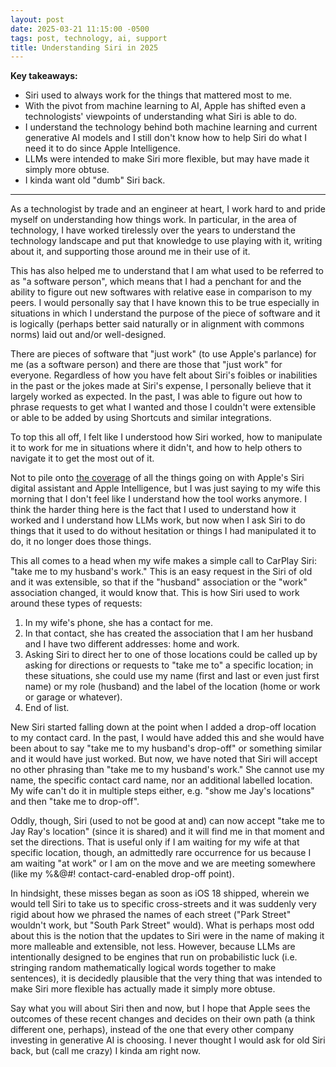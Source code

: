 ```yaml
---
layout: post
date: 2025-03-21 11:15:00 -0500
tags: post, technology, ai, support
title: Understanding Siri in 2025
---
```


**Key takeaways:**
* Siri used to always work for the things that mattered most to me.
* With the pivot from machine learning to AI, Apple has shifted even a technologists' viewpoints of understanding what Siri is able to do.
* I understand the technology behind both machine learning and current generative AI models and I still don't know how to help Siri do what I need it to do since Apple Intelligence.
* LLMs were intended to make Siri more flexible, but may have made it simply more obtuse.
* I kinda want old "dumb" Siri back.

---

As a technologist by trade and an engineer at heart, I work hard to and pride myself on understanding how things work. In particular, in the area of technology, I have worked tirelessly over the years to understand the technology landscape and put that knowledge to use playing with it, writing about it, and supporting those around me in their use of it.

This has also helped me to understand that I am what used to be referred to as "a software person", which means that I had a penchant for and the ability to figure out new softwares with relative ease in comparison to my peers. I would personally say that I have known this to be true especially in situations in which I understand the purpose of the piece of software and it is logically (perhaps better said naturally or in alignment with commons norms) laid out and/or well-designed.

There are pieces of software that "just work" (to use Apple's parlance) for me (as a software person) and there are those that "just work" for everyone. Regardless of how you have felt about Siri's foibles or inabilities in the past or the jokes made at Siri's expense, I personally believe that it largely worked as expected. In the past, I was able to figure out how to phrase requests to get what I wanted and those I couldn't were extensible or able to be added by using Shortcuts and similar integrations.

To top this all off, I felt like I understood how Siri worked, how to manipulate it to work for me in situations where it didn't, and how to help others to navigate it to get the most out of it.

Not to pile onto [the coverage](https://daringfireball.net/2025/03/something_is_rotten_in_the_state_of_cupertino) of all the things going on with Apple's Siri digital assistant and Apple Intelligence, but I was just saying to my wife this morning that I don't feel like I understand how the tool works anymore. I think the harder thing here is the fact that I used to understand how it worked and I understand how LLMs work, but now when I ask Siri to do things that it used to do without hesitation or things I had manipulated it to do, it no longer does those things.

This all comes to a head when my wife makes a simple call to CarPlay Siri: "take me to my husband's work." This is an easy request in the Siri of old and it was extensible, so that if the "husband" association or the "work" association changed, it would know that. This is how Siri used to work around these types of requests:
1. In my wife's phone, she has a contact for me.
2. In that contact, she has created the association that I am her husband and I have two different addresses: home and work.
3. Asking Siri to direct her to one of those locations could be called up by asking for directions or requests to "take me to" a specific location; in these situations, she could use my name (first and last or even just first name) or my role (husband) and the label of the location (home or work or garage or whatever).
4. End of list.

New Siri started falling down at the point when I added a drop-off location to my contact card. In the past, I would have added this and she would have been about to say "take me to my husband's drop-off" or something similar and it would have just worked. But now, we have noted that Siri will accept no other phrasing than "take me to my husband's work." She cannot use my name, the specific contact card name, nor an additional labelled location. My wife can't do it in multiple steps either, e.g. "show me Jay's locations" and then "take me to drop-off".

Oddly, though, Siri (used to not be good at and) can now accept "take me to Jay Ray's location" (since it is shared) and it will find me in that moment and set the directions. That is useful only if I am waiting for my wife at that specific location, though, an admittedly rare occurrence for us because I am waiting "at work" or I am on the move and we are meeting somewhere (like my %&@#! contact-card-enabled drop-off point).

In hindsight, these misses began as soon as iOS 18 shipped, wherein we would tell Siri to take us to specific cross-streets and it was suddenly very rigid about how we phrased the names of each street ("Park Street" wouldn't work, but "South Park Street" would). What is perhaps most odd about this is the notion that the updates to Siri were in the name of making it more malleable and extensible, not less. However, because LLMs are intentionally designed to be engines that run on probabilistic luck (i.e. stringing random mathematically logical words together to make sentences), it is decidedly plausible that the very thing that was intended to make Siri more flexible has actually made it simply more obtuse.

Say what you will about Siri then and now, but I hope that Apple sees the outcomes of these recent changes and decides on their own path (a think different one, perhaps), instead of the one that every other company investing in generative AI is choosing. I never thought I would ask for old Siri back, but (call me crazy) I kinda am right now.